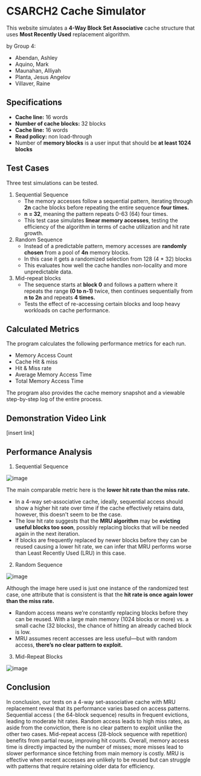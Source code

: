 # CSARCH2 Cache Simulator

This website simulates a **4-Way Block Set Associative** cache structure that uses **Most Recently Used** replacement algorithm.

by Group 4:
- Abendan, Ashley
- Aquino, Mark
- Maunahan, Alliyah
- Planta, Jesus Angelov
- Villaver, Raine

## Specifications 
- **Cache line:** 16 words
- **Number of cache blocks:** 32 blocks
- **Cache line:** 16 words
- **Read policy:** non load-through
- Number of **memory blocks** is a user input that should be **at least 1024 blocks**

## Test Cases 
Three test simulations can be tested. 

1. Sequential Sequence
   - The memory accesses follow a sequential pattern, iterating through **2n** cache blocks before repeating the entire sequence **four times.**
   - **n = 32**, meaning the pattern repeats 0-63 (64) four times.
   - This test case simulates **linear memory accesses**, testing the efficiency of the algorithm in terms of cache utilization and hit rate growth.
2.   Random Sequence
     - Instead of a predictable pattern, memory accesses are **randomly chosen** from a pool of **4n** memory blocks.
     - In this case it gets a randomized selection from 128 (4 * 32) blocks
     - This evaluates how well the cache handles non-locality and more unpredictable data.
3. Mid-repeat blocks
   - The sequence starts at **block 0** and follows a pattern where it repeats the range **(0 to n-1)** twice, then continues sequentially from **n to 2n** and repeats **4 times.**
   - Tests the effect of re-accessing certain blocks and loop heavy workloads on cache performance.
  
  ## Calculated Metrics
  The program calculates the following performance metrics for each run. 
  - Memory Access Count
  - Cache Hit & miss
  - Hit & Miss rate
  - Average Memory Access Time
  - Total Memory Access Time

The program also provides the cache memory snapshot and a viewable step-by-step log of the entire process.

## Demonstration Video Link 
[insert link]

## Performance Analysis 
1. Sequential Sequence


![image](https://github.com/user-attachments/assets/74b61f93-3055-4d21-97bf-c4e7b758a770)


The main comparable metric here is the **lower hit rate than the miss rate.**
- In a 4-way set-associative cache, ideally, sequential access should show a higher hit rate over time if the cache effectively retains data, however, this doesn't seem to be the case.
- The low hit rate suggests that the **MRU algorithm** may be **evicting useful blocks too soon**, possibly replacing blocks that will be needed again in the next iteration.
- If blocks are frequently replaced by newer blocks before they can be reused causing a lower hit rate, we can infer that MRU performs worse than Least Recently Used (LRU) in this case.

2. Random Sequence


![image](https://github.com/user-attachments/assets/d0c56a0a-e1aa-491a-99d4-66435f73cf80)

Although the image here used is just one instance of the randomized test case, one attribute that is consistent is that the **hit rate is once again lower than the miss rate.**
- Random access means we’re constantly replacing blocks before they can be reused. With a large main memory (1024 blocks or more) vs. a small cache (32 blocks), the chance of hitting an already cached block is low.
- MRU assumes recent accesses are less useful—but with random access, **there’s no clear pattern to exploit.**


3. Mid-Repeat Blocks


![image](https://github.com/user-attachments/assets/35aeaa92-2ce3-4a7e-963e-be8ed408f85b)

## Conclusion
In conclusion, our tests on a 4-way set-associative cache with MRU replacement reveal that its performance varies based on access patterns. Sequential access ( the 64-block sequence) results in frequent evictions, leading to moderate hit rates. Random access leads to high miss rates, as aside from the conviction, there is no clear pattern to exploit unlike the other two cases. Mid-repeat access (28-block sequence with repetition) benefits from partial reuse, improving hit counts.  Overall, memory access time is directly impacted by the number of misses; more misses lead to slower performance since fetching from main memory is costly. MRU is effective when recent accesses are unlikely to be reused but can struggle with patterns that require retaining older data for efficiency.












